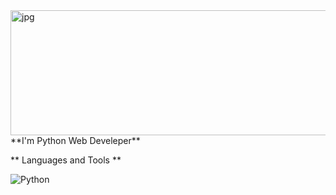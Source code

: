 <img align="right" alt="jpg" src="https://github.com/ShairbekovBakyt/ShairbekovBakyt/blob/MasteR/assests/shairbekov%20batya.png" width="600" height="200" />
**I'm Python Web Develeper**

** Languages and Tools **


![Python](https://img.shields.io/badge/-Python-090909??style=plastic&logo=python)
